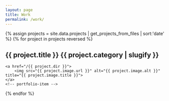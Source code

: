 ```yaml
---
layout: page
title: Work
permalink: /work/
---
```


{% assign projects = site.data.projects | get_projects_from_files | sort:'date' %}
{% for project in projects reversed %}
    <!-- portfolio-item -->
    <h2>{{ project.title }} <span>{{ project.category | slugify }}</h2>

    <a href="/{{ project.dir }}">
        <img src="{{ project.image.url }}" alt="{{ project.image.alt }}" title="{{ project.image.title }}">
    </a>
    <!-- portfolio-item -->
{% endfor %}
